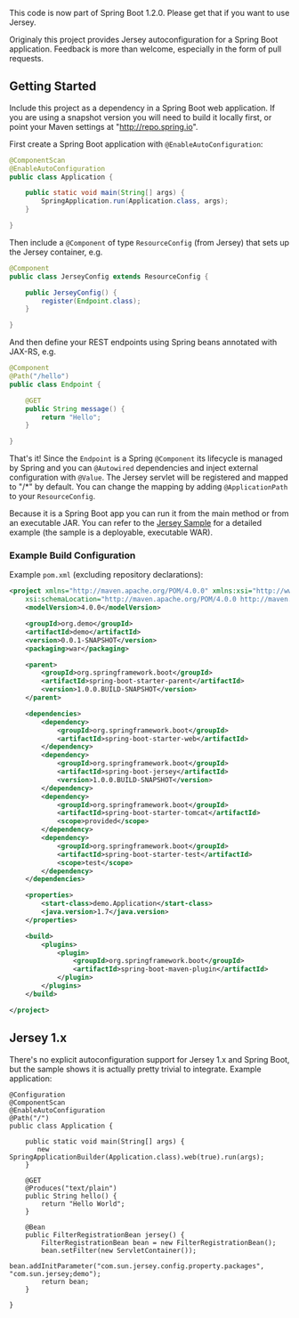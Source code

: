 This code is now part of Spring Boot 1.2.0. Please get that if you want to use Jersey.

Originaly this project provides Jersey autoconfiguration for a Spring Boot
application. Feedback is more than welcome, especially in the form of
pull requests.

## Getting Started

Include this project as a dependency in a Spring Boot web
application. If you are using a snapshot version you will need to
build it locally first, or point your Maven settings at
"http://repo.spring.io".  

First create a Spring Boot application with `@EnableAutoConfiguration`:

```java
@ComponentScan
@EnableAutoConfiguration
public class Application {

	public static void main(String[] args) {
		SpringApplication.run(Application.class, args);
	}

}
```

Then include a `@Component` of type `ResourceConfig` (from Jersey) that sets up the
Jersey container, e.g.

```java
@Component
public class JerseyConfig extends ResourceConfig {

	public JerseyConfig() {
		register(Endpoint.class);
	}

}
```

And then define your REST endpoints using Spring beans annotated with
JAX-RS, e.g.

```java
@Component
@Path("/hello")
public class Endpoint {

	@GET
	public String message() {
		return "Hello";
	}

}
```

That's it! Since the `Endpoint` is a Spring `@Component` its lifecycle
is managed by Spring and you can `@Autowired` dependencies and inject
external configuration with `@Value`. The Jersey servlet will be
registered and mapped to "/*" by default. You can change the mapping
by adding `@ApplicationPath` to your `ResourceConfig`.

Because it is a Spring Boot app you can run it from the main method or
from an executable JAR.  You can refer to the
[Jersey Sample](spring-boot-sample-jersey) for a detailed example (the
sample is a deployable, executable WAR).

### Example Build Configuration

Example `pom.xml` (excluding repository declarations):

```xml
<project xmlns="http://maven.apache.org/POM/4.0.0" xmlns:xsi="http://www.w3.org/2001/XMLSchema-instance"
	xsi:schemaLocation="http://maven.apache.org/POM/4.0.0 http://maven.apache.org/xsd/maven-4.0.0.xsd">
	<modelVersion>4.0.0</modelVersion>

    <groupId>org.demo</groupId>
	<artifactId>demo</artifactId>
    <version>0.0.1-SNAPSHOT</version>
	<packaging>war</packaging>

	<parent>
		<groupId>org.springframework.boot</groupId>
		<artifactId>spring-boot-starter-parent</artifactId>
		<version>1.0.0.BUILD-SNAPSHOT</version>
	</parent>

	<dependencies>
		<dependency>
			<groupId>org.springframework.boot</groupId>
			<artifactId>spring-boot-starter-web</artifactId>
		</dependency>
		<dependency>
			<groupId>org.springframework.boot</groupId>
			<artifactId>spring-boot-jersey</artifactId>
			<version>1.0.0.BUILD-SNAPSHOT</version>
		</dependency>
		<dependency>
			<groupId>org.springframework.boot</groupId>
			<artifactId>spring-boot-starter-tomcat</artifactId>
            <scope>provided</scope>
		</dependency>
		<dependency>
			<groupId>org.springframework.boot</groupId>
			<artifactId>spring-boot-starter-test</artifactId>
            <scope>test</scope>
		</dependency>
	</dependencies>

	<properties>
		<start-class>demo.Application</start-class>
        <java.version>1.7</java.version>
	</properties>

	<build>
		<plugins>
			<plugin>
				<groupId>org.springframework.boot</groupId>
				<artifactId>spring-boot-maven-plugin</artifactId>
			</plugin>
		</plugins>
	</build>

</project>
```

## Jersey 1.x

There's no explicit autoconfiguration support for Jersey 1.x and Spring Boot,
but the sample shows it is actually pretty trivial to integrate. Example application:

```
@Configuration
@ComponentScan
@EnableAutoConfiguration
@Path("/")
public class Application {

    public static void main(String[] args) {
       new SpringApplicationBuilder(Application.class).web(true).run(args);
    }
    
    @GET
    @Produces("text/plain")
    public String hello() {
    	return "Hello World";
    }
    
    @Bean
    public FilterRegistrationBean jersey() {
    	FilterRegistrationBean bean = new FilterRegistrationBean();
    	bean.setFilter(new ServletContainer());
    	bean.addInitParameter("com.sun.jersey.config.property.packages", "com.sun.jersey;demo");
		return bean;
    }
    
}
```
